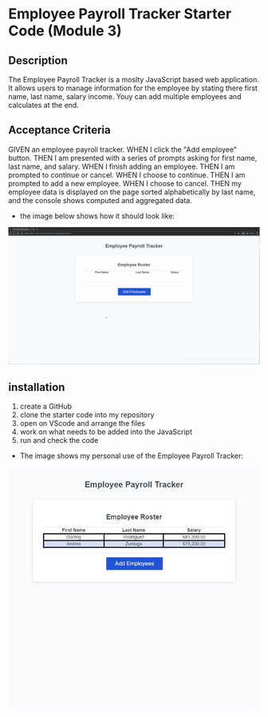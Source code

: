 # Employee Payroll Tracker Starter Code (Module 3)

## Description

The Employee Payroll Tracker is a moslty JavaScript based web application. It allows users to manage information for the employee by stating there first name, last name, salary income. Youy can add multiple employees and calculates at the end.


## Acceptance Criteria

GIVEN an employee payroll tracker.
WHEN I click the "Add employee" button.
THEN I am presented with a series of prompts asking for first name, last name, and salary.
WHEN I finish adding an employee.
THEN I am prompted to continue or cancel.
WHEN I choose to continue.
THEN I am prompted to add a new employee.
WHEN I choose to cancel.
THEN my employee data is displayed on the page sorted alphabetically by last name, and the console shows computed and aggregated data.


* the image below shows how it should look like:

![alt text](image.png)



## installation

1. create a GitHub
2. clone the starter code into my repository
3. open on VScode and arrange the files
4. work on what needs to be added into the JavaScript
5. run and check the code



* The image shows my personal use of the Employee Payroll Tracker:

![alt text](image-1.png)


